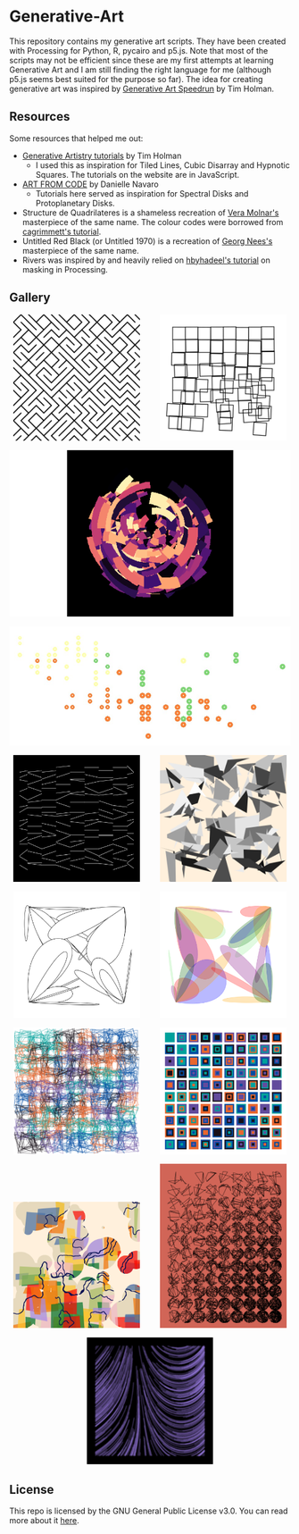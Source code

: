 # Generative-Art

This repository contains my generative art scripts. They have been created with Processing for Python, R, pycairo and p5.js. Note that most of the scripts may not be efficient since these are my first attempts at learning Generative Art and I am still finding the right language for me (although p5.js seems best suited for the purpose so far). The idea for creating generative art was inspired by [Generative Art Speedrun](https://www.youtube.com/watch?v=4Se0_w0ISYk&t=1137s) by Tim Holman. 

## Resources

Some resources that helped me out:

* [Generative Artistry tutorials](https://generativeartistry.com/tutorials/) by Tim Holman 
  * I used this as inspiration for Tiled Lines, Cubic Disarray and Hypnotic Squares. The tutorials on the website are in JavaScript.
* [ART FROM CODE](https://art-from-code.netlify.app/) by Danielle Navaro
  * Tutorials here served as inspiration for Spectral Disks and Protoplanetary Disks.
* Structure de Quadrilateres is a shameless recreation of [Vera Molnar's](https://en.wikipedia.org/wiki/Vera_Moln%C3%A1r) masterpiece of the same name. The colour codes were borrowed from [cagrimmett's tutorial](https://cagrimmett.com/tutorial/2022/03/08/how-to-create-vera-molnars-structure-de-quadrilateres-in-p5-js/).
* Untitled Red Black (or Untitled 1970) is a recreation of [Georg Nees's](https://en.wikipedia.org/wiki/Georg_Nees) masterpiece of the same name. 
* Rivers was inspired by and heavily relied on [hbyhadeel's tutorial](https://www.youtube.com/watch?v=6btSLYnf30M&list=LL&index=1) on masking in Processing.

## Gallery

<p align="center">
  <img alt="Tiled Lines with ProcessingPy" src="/TiledLines/TiledLines.png" width="45%">
&nbsp; &nbsp; &nbsp; &nbsp;
  <img alt="Cubic Disarray with pycairo" src="/CubicDisarray/cubic_disarray.png" width="45%">
</p>

![Protoplanetary Disk](/ProtoplanetaryDisks/protodisks_readme.png "Protoplanetary Disk with R")

![Spectral Disks](/SpectralDisks/spectral_disks.jpg "Spectral Disks with R")

<p align="center">
  <img alt="Diverge;Converge with p5.js" src="Diverge;Converge/Diverge;Converge1.png" width="45%">
&nbsp; &nbsp; &nbsp; &nbsp;
  <img alt="Shards with p5.js" src="Shards/Shards.png" width="45%">
</p>

<p align="center">
  <img alt="Black and white wings with p5.js" src="Wings/Wings2.png" width="45%">
&nbsp; &nbsp; &nbsp; &nbsp;
  <img alt="Coloured wings with p5.js" src="Wings/Wings_colour2.png" width="45%">
</p>

<p align="center">
  <img alt="Structure de Quadrilateres with p5.js" src="Structure_de_Quadrilateres/Structure_de_Quadrilateres.png" width="45%">
&nbsp; &nbsp; &nbsp; &nbsp;
  <img alt="Hypnotic Squares with p5.js" src="/HypnoticSquares/HypnoticSquares.png" width="45%">
</p>

<p align="center">
  <img alt="Rivers with Processing" src="/Rivers/Rivers.png" width="45%">
&nbsp; &nbsp; &nbsp; &nbsp;
  <img alt="Untitled Red Black with Processing" src="/Untitled_RedBlack/Untitled_RedBlack.png" width="45%">
</p>

<p align="center">
  <img alt="BlurredFlow with Processing" src="BlurredFlow/BlurredFlow.png" width="45%">
</p>

## License

This repo is licensed by the GNU General Public License v3.0. You can read more about it [here](https://github.com/drkndl/Generative-Art/blob/main/LICENSE).
